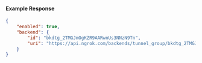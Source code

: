 <!-- Code generated for API Clients. DO NOT EDIT. -->

#### Example Response

```json
{
	"enabled": true,
	"backend": {
		"id": "bkdtg_2TMGJmOgKZR9AARwnUs3NNzN9Tn",
		"uri": "https://api.ngrok.com/backends/tunnel_group/bkdtg_2TMGJmOgKZR9AARwnUs3NNzN9Tn"
	}
}
```
